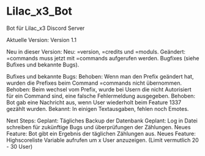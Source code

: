 # Lilac_x3_Bot
Bot für Lilac_x3 Discord Server

Aktuelle Version: Version 1.1

Neu in dieser Version:
Neu: =version, =credits und =moduls.
Geändert: =commands muss jetzt mit =commands <ModulName> <Berechtigungsgruppe> aufgerufen werden.
Bugfixes (siehe Bufixes und bekannte Bugs).

Bufixes und bekannte Bugs:
Behoben: Wenn man den Prefix geändert hat, wurden die Prefixes beim Command =commands nicht übernommen.
Behoben: Beim wechsel vom Prefix, wurde bei Usern die nicht Autorisiert für ein Command sind, eine falsche Fehlermeldung ausgegeben.
Behoben: Bot gab eine Nachricht aus, wenn User wiederholt beim Feature 1337 gezählt wurden.
Bekannt: In einigen Textausgaben, fehlen noch Emotes.

Next Steps:
Geplant: Tägliches Backup der Datenbank
Geplant: Log in Datei schreiben für zukünftige Bugs und überprüfungen der Zählungen.
Neues Feature: Bot gibt ein Ergebnis der täglichen Zählungen aus.
Neues Feature: Highscoreliste Variable aufrufen um x User anzuzeigen. (Limit vermutlich 20 - 30 User)
